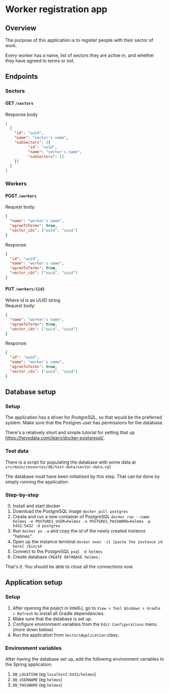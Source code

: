 # Worker registration app

## Overview

The purpose of this application is to register people with their sector of work.

Every worker has a name, list of sectors they are active in, and whether they have agreed to terms or not.

## Endpoints

### Sectors

#### GET `/sectors`

Response body

```json
[
  {
    "id": "uuid",
    "name": "sector's name",
    "subSectors": [{
          "id": "uuid",
          "name": "sector's name",
          "subSectors": []
    }]
  }
]
```

### Workers

#### POST `/workers`

Request body:

```json
{
  "name": "worker's name",
  "agreeToTerms": true,
  "sector_ids": ["uuid", "uuid"]
}
```  

Response:

```json
{
  "id": "uuid",
  "name": "worker's name",
  "agreeToTerms": true,
  "sector_ids": ["uuid", "uuid"]
}
```

#### PUT `/workers/{id}`

Where id is an UUID string  
Request body:

```json
{
  "name": "worker's name",
  "agreeToTerms": true,
  "sector_ids": ["uuid", "uuid"]
}
```  

Response:

```json
{
  "id": "uuid",
  "name": "worker's name",
  "agreeToTerms": true,
  "sector_ids": ["uuid", "uuid"]
}
```

## Database setup

### Setup

The application has a driver for PostgreSQL, so that would be the preferred system. Make sure that the Postgres user has permissions for the database.  

There's a relatively short and simple tutorial for setting that up https://hevodata.com/learn/docker-postgresql/.

### Test data

There is a script for populating the database with some data at
`src/main/resources/db/test-data/sector-data.sql`

The database must have been initialized by this step.
That can be done by simply running the application.

### Step-by-step
0. Install and start docker
1. Download the PostgreSQL image `docker pull postgres`
2. Create and run a new container of PostgreSQL `docker run --name helmes -e POSTGRES_USER=helmes -e POSTGRES_PASSWORD=helmes -p 5432:5432 -d postgres`
3. Run `docker ps -a` and copy the id of the newly created instance "helmes".
4. Open up the instance terminal `docker exec -it [paste the instance id here] /bin/sh`
5. Connect to the PostgreSQL `psql -U helmes`
6. Create database `CREATE DATABASE helmes;`  

That's it. You should be able to close all the connections now.

## Application setup

### Setup

1. After opening the poject in IntelliJ, go to `View > Tool Windows > Gradle > Refresh` to install all Gradle dependencies.
2. Make sure that the database is set up.
3. Configure environment variables from the `Edit Configurations` menu (more down below)
4. Run the application from `SectorsApplication` class.

### Environment variables

After having the database set up, add the following environment variables to the Spring application:

1. `DB_LOCATION` (eg `localhost:5432/helmes`)
2. `DB_USERNAME` (eg `helmes`)
3. `DB_PASSWORD` (eg `helmes`)
